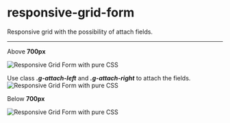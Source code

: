 # responsive-grid-form
Responsive grid with the possibility of attach fields.

___
Above **700px**

![Responsive Grid Form with pure CSS](http://i.imgur.com/sgM07O2.png "")

Use class ***.g-attach-left*** and ***.g-attach-right*** to attach the fields.
![Responsive Grid Form with pure CSS](http://i.imgur.com/PHscW2U.png "")

Below **700px**

![Responsive Grid Form with pure CSS](http://i.imgur.com/3WTYjL8.png "")
